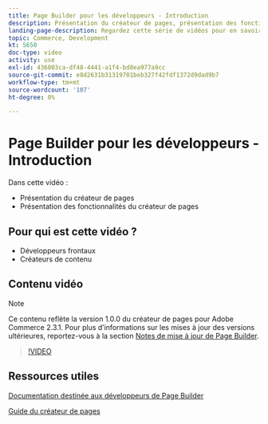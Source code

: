 ```yaml
---
title: Page Builder pour les développeurs - Introduction
description: Présentation du créateur de pages, présentation des fonctionnalités du créateur de pages
landing-page-description: Regardez cette série de vidéos pour en savoir plus sur le créateur de pages et sur la manière de l’étendre afin de créer des conditions optimales [!DNL Commerce] expériences storefront.
topic: Commerce, Development
kt: 5650
doc-type: video
activity: use
exl-id: 436003ca-df48-4441-a1f4-bd8ea977a9cc
source-git-commit: e8d2631b31319701beb327f42fdf1372d9dad9b7
workflow-type: tm+mt
source-wordcount: '107'
ht-degree: 0%

---
```


# Page Builder pour les développeurs - Introduction

Dans cette vidéo :

- Présentation du créateur de pages
- Présentation des fonctionnalités du créateur de pages

## Pour qui est cette vidéo ?

- Développeurs frontaux
- Créateurs de contenu

## Contenu vidéo

>[!NOTE]
>
>Ce contenu reflète la version 1.0.0 du créateur de pages pour Adobe Commerce 2.3.1. Pour plus d’informations sur les mises à jour des versions ultérieures, reportez-vous à la section [Notes de mise à jour de Page Builder](https://experienceleague.adobe.com/docs/commerce-admin/page-builder/release-notes.html).

>[!VIDEO](https://video.tv.adobe.com/v/35709?quality=12&learn=on)

## Ressources utiles

[Documentation destinée aux développeurs de Page Builder](https://developer.adobe.com/commerce/frontend-core/page-builder/)

[Guide du créateur de pages](https://experienceleague.adobe.com/docs/commerce-admin/page-builder/introduction.html)
